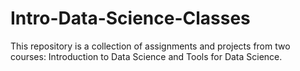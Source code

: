 # Intro-Data-Science-Classes
This repository is a collection of assignments and projects from two courses: Introduction to Data Science and Tools for Data Science.
